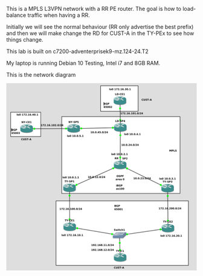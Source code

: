 This is a MPLS L3VPN network with a RR PE router. The goal is how to load-balance traffic when having a RR.

Initially we will see the normal behaviour (RR only advertise the best prefix) and then we will make change the RD for CUST-A in the TY-PEx to see how things change.

This lab is built on c7200-adventerprisek9-mz.124-24.T2

My laptop is running Debian 10 Testing, Intel i7 and 8GB RAM.

This is the network diagram

![](images/mpls-l3vpn-rr-load-balancing.png)
